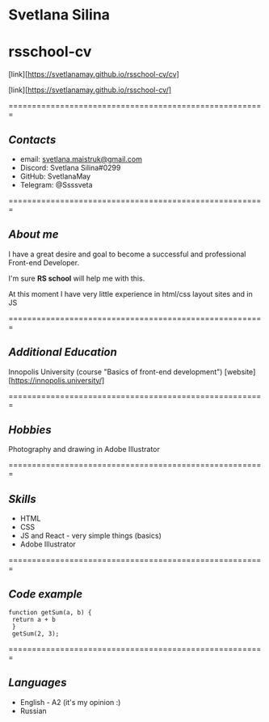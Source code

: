 # **Svetlana Silina**
# rsschool-cv
[link][https://svetlanamay.github.io/rsschool-cv/cv]


[link][https://svetlanamay.github.io/rsschool-cv/]

=======================================================
## *Contacts*
* email: svetlana.maistruk@gmail.com
* Discord: Svetlana Silina#0299
* GitHub: SvetlanaMay
* Telegram: @Ssssveta

=======================================================

## *About me*
I have a great desire and goal to become a successful and professional Front-end Developer.


I'm sure **RS school** will help me with this.


At this moment I have very little experience in html/css layout sites and in JS

=======================================================
## *Additional Education*
Innopolis University (course "Basics of front-end development")
[website][https://innopolis.university/]

=======================================================
## *Hobbies*
Photography and drawing in Adobe Illustrator

=======================================================
## *Skills*
* HTML
* CSS
* JS and React  - very simple things (basics)
* Adobe Illustrator

=======================================================

## *Code example*
```
function getSum(a, b) {
 return a + b
 }
 getSum(2, 3);
 ```

=======================================================
## *Languages*
* English  - A2 (it's my opinion :)
* Russian










